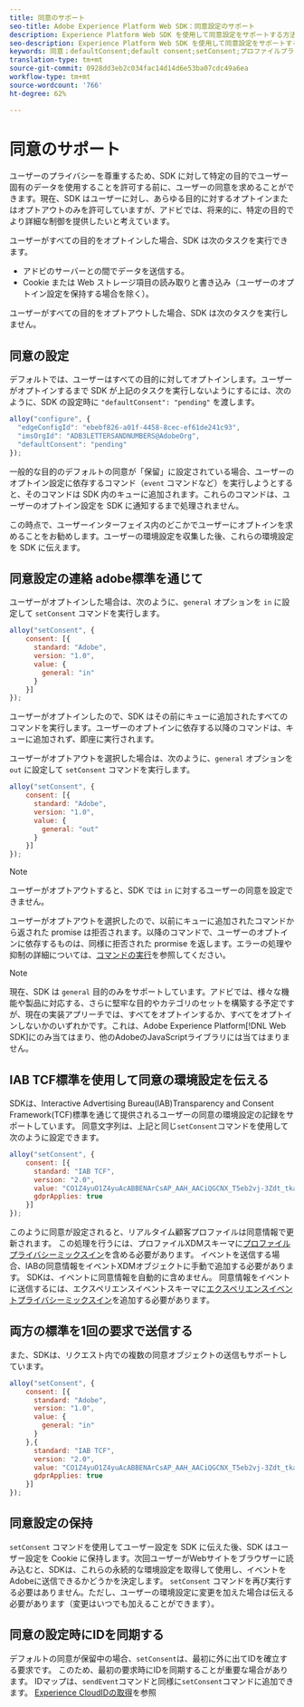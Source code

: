 ```yaml
---
title: 同意のサポート
seo-title: Adobe Experience Platform Web SDK：同意設定のサポート
description: Experience Platform Web SDK を使用して同意設定をサポートする方法について説明します
seo-description: Experience Platform Web SDK を使用して同意設定をサポートする方法について説明します
keywords: 同意；defaultConsent;default consent;setConsent;プロファイルプライバシーミックスイン；エクスペリエンスイベントプライバシーミックスイン；プライバシーミックスイン；
translation-type: tm+mt
source-git-commit: 0928dd3eb2c034fac14d14d6e53ba07cdc49a6ea
workflow-type: tm+mt
source-wordcount: '766'
ht-degree: 62%

---
```



# 同意のサポート

ユーザーのプライバシーを尊重するため、SDK に対して特定の目的でユーザー固有のデータを使用することを許可する前に、ユーザーの同意を求めることができます。現在、SDK はユーザーに対し、あらゆる目的に対するオプトインまたはオプトアウトのみを許可していますが、アドビでは、将来的に、特定の目的でより詳細な制御を提供したいと考えています。

ユーザーがすべての目的をオプトインした場合、SDK は次のタスクを実行できます。

* アドビのサーバーとの間でデータを送信する。
* Cookie または Web ストレージ項目の読み取りと書き込み（ユーザーのオプトイン設定を保持する場合を除く）。

ユーザーがすべての目的をオプトアウトした場合、SDK は次のタスクを実行しません。

## 同意の設定

デフォルトでは、ユーザーはすべての目的に対してオプトインします。ユーザーがオプトインするまで SDK が上記のタスクを実行しないようにするには、次のように、SDK の設定時に `"defaultConsent": "pending"` を渡します。

```javascript
alloy("configure", {
  "edgeConfigId": "ebebf826-a01f-4458-8cec-ef61de241c93",
  "imsOrgId": "ADB3LETTERSANDNUMBERS@AdobeOrg",
  "defaultConsent": "pending"
});
```

一般的な目的のデフォルトの同意が「保留」に設定されている場合、ユーザーのオプトイン設定に依存するコマンド（`event` コマンドなど）を実行しようとすると、そのコマンドは SDK 内のキューに追加されます。これらのコマンドは、ユーザーのオプトイン設定を SDK に通知するまで処理されません。

この時点で、ユーザーインターフェイス内のどこかでユーザーにオプトインを求めることをお勧めします。ユーザーの環境設定を収集した後、これらの環境設定を SDK に伝えます。

## 同意設定の連絡 adobe標準を通じて

ユーザーがオプトインした場合は、次のように、`general` オプションを `in` に設定して `setConsent` コマンドを実行します。

```javascript
alloy("setConsent", {
    consent: [{
      standard: "Adobe",
      version: "1.0",
      value: {
        general: "in"
      }
    }]
});
```

ユーザーがオプトインしたので、SDK はその前にキューに追加されたすべてのコマンドを実行します。ユーザーのオプトインに依存する以降のコマンドは、キューに追加されず、即座に実行されます。

ユーザーがオプトアウトを選択した場合は、次のように、`general` オプションを `out` に設定して `setConsent` コマンドを実行します。

```javascript
alloy("setConsent", {
    consent: [{
      standard: "Adobe",
      version: "1.0",
      value: {
        general: "out"
      }
    }]
});
```

>[!NOTE]
>
>ユーザーがオプトアウトすると、SDK では `in` に対するユーザーの同意を設定できません。

ユーザーがオプトアウトを選択したので、以前にキューに追加されたコマンドから返された promise は拒否されます。以降のコマンドで、ユーザーのオプトインに依存するものは、同様に拒否された prormise を返します。エラーの処理や抑制の詳細については、[コマンドの実行](../fundamentals/executing-commands.md)を参照してください。

>[!NOTE]
>
>現在、SDK は `general` 目的のみをサポートしています。アドビでは、様々な機能や製品に対応する、さらに堅牢な目的やカテゴリのセットを構築する予定ですが、現在の実装アプリーチでは、すべてをオプトインするか、すべてをオプトインしないかのいずれかです。これは、Adobe Experience Platform[!DNL Web SDK]にのみ当てはまり、他のAdobeのJavaScriptライブラリには当てはまりません。

## IAB TCF標準を使用して同意の環境設定を伝える

SDKは、Interactive Advertising Bureau(IAB)Transparency and Consent Framework(TCF)標準を通じて提供されるユーザーの同意の環境設定の記録をサポートしています。 同意文字列は、上記と同じ`setConsent`コマンドを使用して次のように設定できます。

```javascript
alloy("setConsent", {
    consent: [{
      standard: "IAB TCF",
      version: "2.0",
      value: "CO1Z4yuO1Z4yuAcABBENArCsAP_AAH_AACiQGCNX_T5eb2vj-3Zdt_tkaYwf55y3o-wzhhaIse8NwIeH7BoGP2MwvBX4JiQCGBAkkiKBAQdtHGhcCQABgIhRiTKMYk2MjzNKJLJAilsbe0NYCD9mnsHT3ZCY70--u__7P3fAwQgkwVLwCRIWwgJJs0ohTABCOICpBwCUEIQEClhoACAnYFAR6gAAAIDAACAAAAEEEBAIABAAAkIgAAAEBAKACIBAACAEaAhAARIEAsAJEgCAAVA0JACKIIQBCDgwCjlACAoAAAAA.YAAAAAAAAAAA",
      gdprApplies: true
    }]
});
```

このように同意が設定されると、リアルタイム顧客プロファイルは同意情報で更新されます。 この処理を行うには、プロファイルXDMスキーマに[プロファイルプライバシーミックスイン](https://github.com/adobe/xdm/blob/master/docs/reference/mixins/profile/profile-privacy.schema.md)を含める必要があります。 イベントを送信する場合、IABの同意情報をイベントXDMオブジェクトに手動で追加する必要があります。 SDKは、イベントに同意情報を自動的に含めません。 同意情報をイベントに送信するには、エクスペリエンスイベントスキーマに[エクスペリエンスイベントプライバシーミックスイン](https://github.com/adobe/xdm/blob/master/docs/reference/mixins/experience-event/experienceevent-privacy.schema.md)を追加する必要があります。

## 両方の標準を1回の要求で送信する

また、SDKは、リクエスト内での複数の同意オブジェクトの送信もサポートしています。

```javascript
alloy("setConsent", {
    consent: [{
      standard: "Adobe",
      version: "1.0",
      value: {
        general: "in"
      }
    },{
      standard: "IAB TCF",
      version: "2.0",
      value: "CO1Z4yuO1Z4yuAcABBENArCsAP_AAH_AACiQGCNX_T5eb2vj-3Zdt_tkaYwf55y3o-wzhhaIse8NwIeH7BoGP2MwvBX4JiQCGBAkkiKBAQdtHGhcCQABgIhRiTKMYk2MjzNKJLJAilsbe0NYCD9mnsHT3ZCY70--u__7P3fAwQgkwVLwCRIWwgJJs0ohTABCOICpBwCUEIQEClhoACAnYFAR6gAAAIDAACAAAAEEEBAIABAAAkIgAAAEBAKACIBAACAEaAhAARIEAsAJEgCAAVA0JACKIIQBCDgwCjlACAoAAAAA.YAAAAAAAAAAA",
      gdprApplies: true
    }]
});
```

## 同意設定の保持

`setConsent` コマンドを使用してユーザー設定を SDK に伝えた後、SDK はユーザー設定を Cookie に保持します。次回ユーザーがWebサイトをブラウザーに読み込むと、SDKは、これらの永続的な環境設定を取得して使用し、イベントをAdobeに送信できるかどうかを決定します。 `setConsent` コマンドを再び実行する必要はありません。ただし、ユーザーの環境設定に変更を加えた場合は伝える必要があります（変更はいつでも加えることができます）。

## 同意の設定時にIDを同期する

デフォルトの同意が保留中の場合、`setConsent`は、最初に外に出てIDを確立する要求です。 このため、最初の要求時にIDを同期することが重要な場合があります。 IDマップは、`sendEvent`コマンドと同様に`setConsent`コマンドに追加できます。 [Experience CloudIDの取得](../identity/overview.md)を参照


